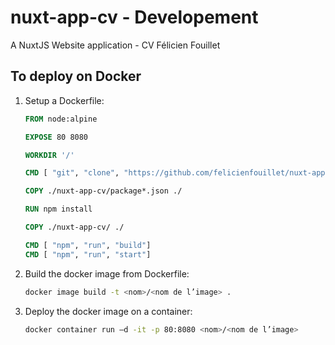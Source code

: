 # nuxt-app-cv - Developement
A NuxtJS Website application - CV Félicien Fouillet


## To deploy on Docker
1. Setup a Dockerfile:
    ```Dockerfile
    FROM node:alpine

    EXPOSE 80 8080

    WORKDIR '/'

    CMD [ "git", "clone", "https://github.com/felicienfouillet/nuxt-app-cv.git"]

    COPY ./nuxt-app-cv/package*.json ./

    RUN npm install

    COPY ./nuxt-app-cv/ ./

    CMD [ "npm", "run", "build"]
    CMD [ "npm", "run", "start"]
    ```

2. Build the docker image from Dockerfile:
    ```bash
    docker image build -t <nom>/<nom de l’image> .
    ```

3. Deploy the docker image on a container:
    ```bash
    docker container run –d -it -p 80:8080 <nom>/<nom de l’image>
    ```